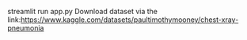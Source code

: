streamlit run app.py
Download dataset via the link:https://www.kaggle.com/datasets/paultimothymooney/chest-xray-pneumonia